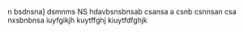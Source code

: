 n bsdnsna]
dsmnms
NS 
hdavbsnsbnsab
csansa a
csnb csnnsan
csa
nxsbnbnsa
iuyfgikjh
kuytffghj
kiuytfdfghjk
